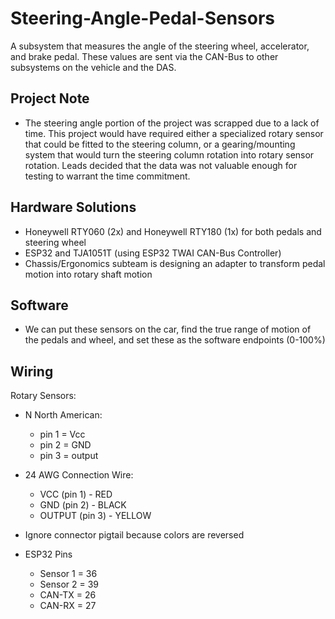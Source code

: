 # Steering-Angle-Pedal-Sensors

A subsystem that measures the angle of the steering wheel, accelerator, and brake pedal. These values are sent via the CAN-Bus to other subsystems on the vehicle and the DAS.

## Project Note
* The steering angle portion of the project was scrapped due to a lack of time. This project would have required either a specialized rotary sensor that could be fitted to the steering column, or a gearing/mounting system that would turn the steering column rotation into rotary sensor rotation. Leads decided that the data was not valuable enough for testing to warrant the time commitment.




## Hardware Solutions

* Honeywell RTY060 (2x) and Honeywell RTY180 (1x) for both pedals and steering wheel
* ESP32 and TJA1051T (using ESP32 TWAI CAN-Bus Controller)
* Chassis/Ergonomics subteam is designing an adapter to transform pedal motion into rotary shaft motion

## Software

* We can put these sensors on the car, find the true range of motion of the pedals and wheel, and set these as the software endpoints (0-100%)

## Wiring

Rotary Sensors:

* N North American:
  * pin 1 = Vcc
  * pin 2 = GND
  * pin 3 = output

* 24 AWG Connection Wire:
  * VCC (pin 1) - RED
  * GND (pin 2) - BLACK
  * OUTPUT (pin 3) - YELLOW

 * Ignore connector pigtail because colors are reversed

 * ESP32 Pins
    * Sensor 1 = 36
    * Sensor 2 = 39
    * CAN-TX = 26
    * CAN-RX = 27
  
 

 
